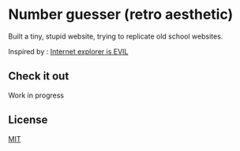 # Number guesser (retro aesthetic)

Built a tiny, stupid website, trying to replicate old school websites. 

Inspired by : [Internet explorer is EVIL](http://toastytech.com/evil/)

## Check it out

Work in progress



## License
[MIT](https://choosealicense.com/licenses/mit/)